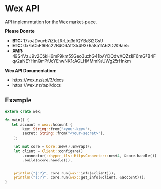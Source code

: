 # Wex API

API implementation for the [Wex](https://wex.nz/) market-place.

**Please Donate**

+ **BTC:** 17voJDvueb7iZtcLRrLtq3dfQYBaSi2GsU
+ **ETC:** 0x7bC5Ff6Bc22B4C6Af135493E6a8a11A62D209ae5
+ **XMR:** 49S4VziJ9v2CSkH6mP9km5SGeo3uxhG41bVYDQdwXQZzRF6mG7B4Fqv2aNEYHmQmPfJcYEnwNK1cAGLHMMmKaUWg25rHnkm

**Wex API Documentation:**
+ https://wex.nz/api/3/docs
+ https://wex.nz/tapi/docs


## Example

```rust
extern crate wex;

fn main() {
   let account = wex::Account {
        key: String::from("<your-key>"),
        secret: String::from("<your-secret>"),
    };

    let mut core = Core::new().unwrap();
    let client = Client::configure()
        .connector(::hyper_tls::HttpsConnector::new(4, &core.handle()).unwrap())
        .build(&core.handle());


    println!("{:?}", core.run(wex::info(&client)));
    println!("{:?}", core.run(wex::get_info(&client, &account)));
}
```
